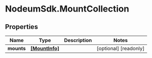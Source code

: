 # NodeumSdk.MountCollection

## Properties

Name | Type | Description | Notes
------------ | ------------- | ------------- | -------------
**mounts** | [**[MountInfo]**](MountInfo.md) |  | [optional] [readonly] 


